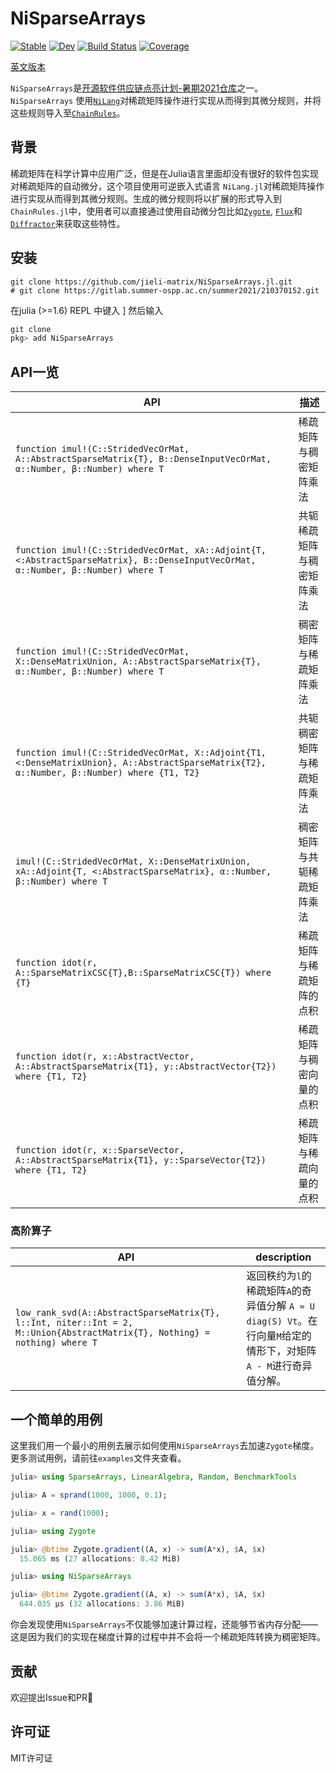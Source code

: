 # NiSparseArrays

[![Stable](https://img.shields.io/badge/docs-stable-blue.svg)](https://jieli-matrix.github.io/NiSparseArrays.jl/stable)
[![Dev](https://img.shields.io/badge/docs-dev-blue.svg)](https://jieli-matrix.github.io/NiSparseArrays.jl/dev)
[![Build Status](https://github.com/jieli-matrix/NiSparseArrays.jl/workflows/CI/badge.svg)](https://github.com/jieli-matrix/NiSparseArrays.jl/actions)
[![Coverage](https://codecov.io/gh/jieli-matrix/NiSparseArrays.jl/branch/master/graph/badge.svg)](https://codecov.io/gh/jieli-matrix/NiSparseArrays.jl)

[英文版本](README.md)

`NiSparseArrays`是[开源软件供应链点亮计划-暑期2021仓库](https://summer.iscas.ac.cn/#/?lang=chi)之一。`NiSparseArrays` 使用[`NiLang`](https://giggleliu.github.io/NiLang.jl/dev/)对稀疏矩阵操作进行实现从而得到其微分规则，并将这些规则导入至[`ChainRules`](https://github.com/JuliaDiff/ChainRules.jl)。

## 背景

稀疏矩阵在科学计算中应用广泛，但是在Julia语言里面却没有很好的软件包实现对稀疏矩阵的自动微分，这个项目使用可逆嵌入式语言 `NiLang.jl`对稀疏矩阵操作进行实现从而得到其微分规则。生成的微分规则将以扩展的形式导入到`ChainRules.jl`中，使用者可以直接通过使用自动微分包比如[`Zygote`](https://github.com/FluxML/Zygote.jl), [`Flux`](https://github.com/FluxML/Flux.jl)和[`Diffractor`](https://github.com/JuliaDiff/Diffractor.jl)来获取这些特性。

## 安装 

``` shell
git clone https://github.com/jieli-matrix/NiSparseArrays.jl.git
# git clone https://gitlab.summer-ospp.ac.cn/summer2021/210370152.git
```

在julia (>=1.6) REPL 中键入 ] 然后输入

``` julia
git clone 
pkg> add NiSparseArrays 
```

## API一览  

| API             | 描述        |
| ---------------- | --------------- |
| `function imul!(C::StridedVecOrMat, A::AbstractSparseMatrix{T}, B::DenseInputVecOrMat, α::Number, β::Number) where T`   | 稀疏矩阵与稠密矩阵乘法 |
|`function imul!(C::StridedVecOrMat, xA::Adjoint{T, <:AbstractSparseMatrix}, B::DenseInputVecOrMat, α::Number, β::Number) where T` |  共轭稀疏矩阵与稠密矩阵乘法|
|`function imul!(C::StridedVecOrMat, X::DenseMatrixUnion, A::AbstractSparseMatrix{T}, α::Number, β::Number) where T`| 稠密矩阵与稀疏矩阵乘法 |
|`function imul!(C::StridedVecOrMat, X::Adjoint{T1, <:DenseMatrixUnion}, A::AbstractSparseMatrix{T2}, α::Number, β::Number) where {T1, T2}`| 共轭稠密矩阵与稀疏矩阵乘法 |
|`imul!(C::StridedVecOrMat, X::DenseMatrixUnion, xA::Adjoint{T, <:AbstractSparseMatrix}, α::Number, β::Number) where T`|稠密矩阵与共轭稀疏矩阵乘法 |
|`function idot(r, A::SparseMatrixCSC{T},B::SparseMatrixCSC{T}) where {T}` | 稀疏矩阵与稀疏矩阵的点积 |
|`function idot(r, x::AbstractVector, A::AbstractSparseMatrix{T1}, y::AbstractVector{T2}) where {T1, T2}` | 稀疏矩阵与稠密向量的点积 |
|`function idot(r, x::SparseVector, A::AbstractSparseMatrix{T1}, y::SparseVector{T2}) where {T1, T2}`| 稀疏矩阵与稀疏向量的点积 |

### 高阶算子

| API             | description        |
| ---------------- | --------------- |
| `low_rank_svd(A::AbstractSparseMatrix{T}, l::Int, niter::Int = 2, M::Union{AbstractMatrix{T}, Nothing} = nothing) where T` | 返回秩约为`l`的稀疏矩阵`A`的奇异值分解 `A ≈ U diag(S) Vt`。在行向量`M`给定的情形下，对矩阵`A - M`进行奇异值分解。|

## 一个简单的用例

这里我们用一个最小的用例去展示如何使用`NiSparseArrays`去加速`Zygote`梯度。更多测试用例，请前往`examples`文件夹查看。

``` julia 
julia> using SparseArrays, LinearAlgebra, Random, BenchmarkTools

julia> A = sprand(1000, 1000, 0.1);

julia> x = rand(1000);

julia> using Zygote

julia> @btime Zygote.gradient((A, x) -> sum(A*x), $A, $x)
  15.065 ms (27 allocations: 8.42 MiB)

julia> using NiSparseArrays

julia> @btime Zygote.gradient((A, x) -> sum(A*x), $A, $x)
  644.035 μs (32 allocations: 3.86 MiB)
```

你会发现使用`NiSparseArrays`不仅能够加速计算过程，还能够节省内存分配——这是因为我们的实现在梯度计算的过程中并不会将一个稀疏矩阵转换为稠密矩阵。

## 贡献

欢迎提出Issue和PR👏

## 许可证

MIT许可证
